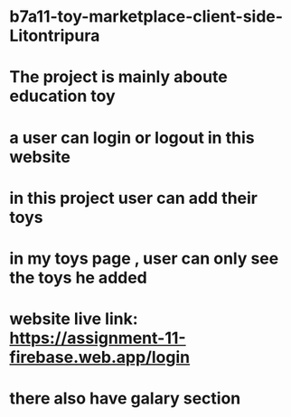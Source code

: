 # b7a11-toy-marketplace-client-side-Litontripura

# The project is mainly aboute education toy

# a user can login or logout in this website

# in this project user can add their toys

# in my toys page , user can only see the toys he added

# website live link: https://assignment-11-firebase.web.app/login

# there also have galary section
